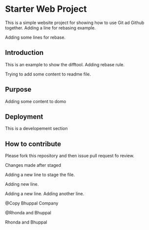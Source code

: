 # Starter Web Project

This is a simple website project for 
showing how to use Git ad Github together.
Adding a line for rebasing example.

Adding some lines for rebase.
## Introduction

This is an example to show the difftool. Adding rebase rule.

Trying to add some content to readme file. 
## Purpose

Adding some content to domo

## Deployment

This is a developement section

## How to contribute

Please fork this repository and then issue pull request fo review. 

Changes made after staged


Adding a new line to stage the file.

Adding new line.

Adding a new line.
Adding another line.

@Copy Bhuppal Company

@Rhonda and Bhuppal

Rhonda and Bhuppal